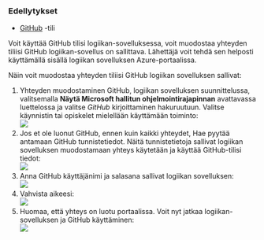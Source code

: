 ### <a name="prerequisites"></a>Edellytykset
- [GitHub](http://GitHub.com) -tili 

Voit käyttää GitHub tilisi logiikan-sovelluksessa, voit muodostaa yhteyden tiliisi GitHub logiikan-sovellus on sallittava. Lähettäjä voit tehdä sen helposti käyttämällä sisällä logiikan sovelluksen Azure-portaalissa. 

Näin voit muodostaa yhteyden tiliisi GitHub logiikan sovelluksen sallivat:

1. Yhteyden muodostaminen GitHub, logiikan sovelluksen suunnittelussa, valitsemalla **Näytä Microsoft hallitun ohjelmointirajapinnan** avattavassa luettelossa ja valitse *GitHub* kirjoittaminen hakuruutuun. Valitse käynnistin tai opiskelet mielellään käyttämään toiminto:  
  ![](./media/connectors-create-api-github/github-1.png)
2. Jos et ole luonut GitHub, ennen kuin kaikki yhteydet, Hae pyytää antamaan GitHub tunnistetiedot. Näitä tunnistetietoja sallivat logiikan sovelluksen muodostamaan yhteys käytetään ja käyttää GitHub-tilisi tiedot:  
  ![](./media/connectors-create-api-github/github-2.png)
3. Anna GitHub käyttäjänimi ja salasana sallivat logiikan sovelluksen:  
  ![](./media/connectors-create-api-github/github-3.png)   
4. Vahvista aikeesi:  
  ![](./media/connectors-create-api-github/github-4.png)   
5. Huomaa, että yhteys on luotu portaalissa. Voit nyt jatkaa logiikan-sovelluksen ja GitHub käyttäminen:   
  ![](./media/connectors-create-api-github/github-5.png)   
